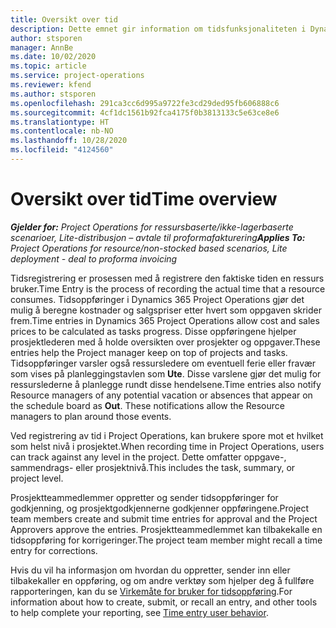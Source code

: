 ```yaml
---
title: Oversikt over tid
description: Dette emnet gir information om tidsfunksjonaliteten i Dynamics 365 Project Operations.
author: stsporen
manager: AnnBe
ms.date: 10/02/2020
ms.topic: article
ms.service: project-operations
ms.reviewer: kfend
ms.author: stsporen
ms.openlocfilehash: 291ca3cc6d995a9722fe3cd29ded95fb606888c6
ms.sourcegitcommit: 4cf1dc1561b92fca4175f0b3813133c5e63ce8e6
ms.translationtype: HT
ms.contentlocale: nb-NO
ms.lasthandoff: 10/28/2020
ms.locfileid: "4124560"
---
```

# <a name="time-overview"></a><span data-ttu-id="c87d2-103">Oversikt over tid</span><span class="sxs-lookup"><span data-stu-id="c87d2-103">Time overview</span></span>

<span data-ttu-id="c87d2-104">_**Gjelder for:** Project Operations for ressursbaserte/ikke-lagerbaserte scenarioer, Lite-distribusjon – avtale til proformafakturering_</span><span class="sxs-lookup"><span data-stu-id="c87d2-104">_**Applies To:** Project Operations for resource/non-stocked based scenarios, Lite deployment - deal to proforma invoicing_</span></span>

<span data-ttu-id="c87d2-105">Tidsregistrering er prosessen med å registrere den faktiske tiden en ressurs bruker.</span><span class="sxs-lookup"><span data-stu-id="c87d2-105">Time Entry is the process of recording the actual time that a resource consumes.</span></span> <span data-ttu-id="c87d2-106">Tidsoppføringer i Dynamics 365 Project Operations gjør det mulig å beregne kostnader og salgspriser etter hvert som oppgaven skrider frem.</span><span class="sxs-lookup"><span data-stu-id="c87d2-106">Time entries in Dynamics 365 Project Operations allow cost and sales prices to be calculated as tasks progress.</span></span> <span data-ttu-id="c87d2-107">Disse oppføringene hjelper prosjektlederen med å holde oversikten over prosjekter og oppgaver.</span><span class="sxs-lookup"><span data-stu-id="c87d2-107">These entries help the Project manager keep on top of projects and tasks.</span></span> <span data-ttu-id="c87d2-108">Tidsoppføringer varsler også ressursledere om eventuell ferie eller fravær som vises på planleggingstavlen som **Ute**. Disse varslene gjør det mulig for ressurslederne å planlegge rundt disse hendelsene.</span><span class="sxs-lookup"><span data-stu-id="c87d2-108">Time entries also notify Resource managers of any potential vacation or absences that appear on the schedule board as **Out**. These notifications allow the Resource managers to plan around those events.</span></span>

<span data-ttu-id="c87d2-109">Ved registrering av tid i Project Operations, kan brukere spore mot et hvilket som helst nivå i prosjektet.</span><span class="sxs-lookup"><span data-stu-id="c87d2-109">When recording time in Project Operations, users can track against any level in the project.</span></span> <span data-ttu-id="c87d2-110">Dette omfatter oppgave-, sammendrags- eller prosjektnivå.</span><span class="sxs-lookup"><span data-stu-id="c87d2-110">This includes the task, summary, or project level.</span></span>

<span data-ttu-id="c87d2-111">Prosjektteammedlemmer oppretter og sender tidsoppføringer for godkjenning, og prosjektgodkjennerne godkjenner oppføringene.</span><span class="sxs-lookup"><span data-stu-id="c87d2-111">Project team members create and submit time entries for approval and the Project Approvers approve the entries.</span></span> <span data-ttu-id="c87d2-112">Prosjektteammedlemmet kan tilbakekalle en tidsoppføring for korrigeringer.</span><span class="sxs-lookup"><span data-stu-id="c87d2-112">The project team member might recall a time entry for corrections.</span></span>

<span data-ttu-id="c87d2-113">Hvis du vil ha informasjon om hvordan du oppretter, sender inn eller tilbakekaller en oppføring, og om andre verktøy som hjelper deg å fullføre rapporteringen, kan du se [Virkemåte for bruker for tidsoppføring](ui-behavior-time.md).</span><span class="sxs-lookup"><span data-stu-id="c87d2-113">For information about how to create, submit, or recall an entry, and other tools to help complete your reporting, see [Time entry user behavior](ui-behavior-time.md).</span></span>

